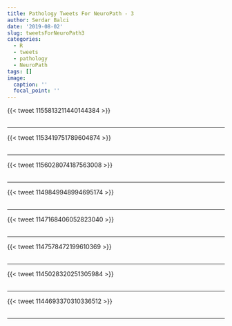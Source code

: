 ```yaml
---
title: Pathology Tweets For NeuroPath - 3
author: Serdar Balci
date: '2019-08-02'
slug: tweetsForNeuroPath3
categories:
  - R
  - tweets
  - pathology
  - NeuroPath
tags: []
image:
  caption: ''
  focal_point: ''
---
```



{{< tweet 1155813211440144384 >}}
<br>
<br>
<hr>
{{< tweet 1153419751789604874 >}}
<br>
<br>
<hr>
{{< tweet 1156028074187563008 >}}
<br>
<br>
<hr>
{{< tweet 1149849948994695174 >}}
<br>
<br>
<hr>
{{< tweet 1147168406052823040 >}}
<br>
<br>
<hr>
{{< tweet 1147578472199610369 >}}
<br>
<br>
<hr>
{{< tweet 1145028320251305984 >}}
<br>
<br>
<hr>
{{< tweet 1144693370310336512 >}}
<br>
<br>
<hr>
